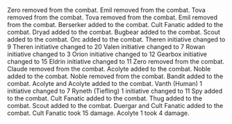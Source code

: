 Zero removed from the combat.
Emil removed from the combat.
Tova removed from the combat.
Tova removed from the combat.
Emil removed from the combat.
Berserker added to the combat.
Cult Fanatic added to the combat.
Dryad added to the combat.
Bugbear added to the combat.
Scout added to the combat.
Orc added to the combat.
Theren initiative changed to 9
Theren initiative changed to 20
Valen initiative changed to 7
Rowan initiative changed to 3
Orion initiative changed to 12
Gearbox initiative changed to 15
Eldrin initiative changed to 11
Zero removed from the combat.
Claude removed from the combat.
Acolyte added to the combat.
Noble added to the combat.
Noble removed from the combat.
Bandit added to the combat.
Acolyte and Acolyte added to the combat.
Vanth (Human) 1 initiative changed to 7
Ryneth (Tiefling) 1 initiative changed to 11
Spy added to the combat.
Cult Fanatic added to the combat.
Thug added to the combat.
Scout added to the combat.
Duergar and Cult Fanatic added to the combat.
Cult Fanatic took 15 damage.
Acolyte 1 took 4 damage.
